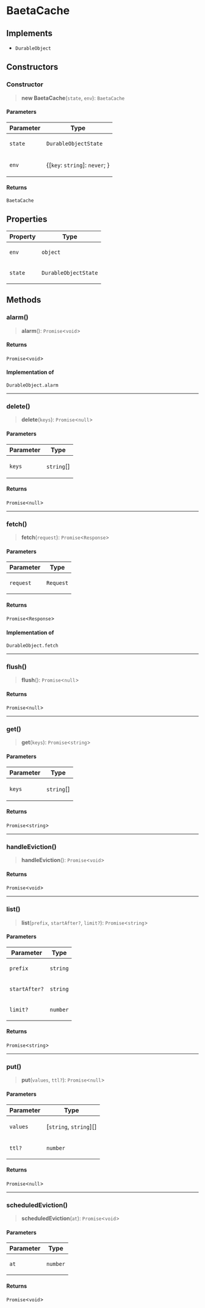 # BaetaCache

## Implements

- `DurableObject`

## Constructors

### Constructor

> **new BaetaCache**(`state`, `env`): `BaetaCache`

#### Parameters

<table>
<thead>
<tr>
<th>Parameter</th>
<th>Type</th>
</tr>
</thead>
<tbody>
<tr>
<td>

`state`

</td>
<td>

`DurableObjectState`

</td>
</tr>
<tr>
<td>

`env`

</td>
<td>

\{\[`key`: `string`\]: `never`; \}

</td>
</tr>
</tbody>
</table>

#### Returns

`BaetaCache`

## Properties

<table>
<thead>
<tr>
<th>Property</th>
<th>Type</th>
</tr>
</thead>
<tbody>
<tr>
<td>

<a id="env"></a> `env`

</td>
<td>

`object`

</td>
</tr>
<tr>
<td>

<a id="state"></a> `state`

</td>
<td>

`DurableObjectState`

</td>
</tr>
</tbody>
</table>

## Methods

### alarm()

> **alarm**(): `Promise`\<`void`\>

#### Returns

`Promise`\<`void`\>

#### Implementation of

`DurableObject.alarm`

---

### delete()

> **delete**(`keys`): `Promise`\<`null`\>

#### Parameters

<table>
<thead>
<tr>
<th>Parameter</th>
<th>Type</th>
</tr>
</thead>
<tbody>
<tr>
<td>

`keys`

</td>
<td>

`string`[]

</td>
</tr>
</tbody>
</table>

#### Returns

`Promise`\<`null`\>

---

### fetch()

> **fetch**(`request`): `Promise`\<`Response`\>

#### Parameters

<table>
<thead>
<tr>
<th>Parameter</th>
<th>Type</th>
</tr>
</thead>
<tbody>
<tr>
<td>

`request`

</td>
<td>

`Request`

</td>
</tr>
</tbody>
</table>

#### Returns

`Promise`\<`Response`\>

#### Implementation of

`DurableObject.fetch`

---

### flush()

> **flush**(): `Promise`\<`null`\>

#### Returns

`Promise`\<`null`\>

---

### get()

> **get**(`keys`): `Promise`\<`string`\>

#### Parameters

<table>
<thead>
<tr>
<th>Parameter</th>
<th>Type</th>
</tr>
</thead>
<tbody>
<tr>
<td>

`keys`

</td>
<td>

`string`[]

</td>
</tr>
</tbody>
</table>

#### Returns

`Promise`\<`string`\>

---

### handleEviction()

> **handleEviction**(): `Promise`\<`void`\>

#### Returns

`Promise`\<`void`\>

---

### list()

> **list**(`prefix`, `startAfter?`, `limit?`): `Promise`\<`string`\>

#### Parameters

<table>
<thead>
<tr>
<th>Parameter</th>
<th>Type</th>
</tr>
</thead>
<tbody>
<tr>
<td>

`prefix`

</td>
<td>

`string`

</td>
</tr>
<tr>
<td>

`startAfter?`

</td>
<td>

`string`

</td>
</tr>
<tr>
<td>

`limit?`

</td>
<td>

`number`

</td>
</tr>
</tbody>
</table>

#### Returns

`Promise`\<`string`\>

---

### put()

> **put**(`values`, `ttl?`): `Promise`\<`null`\>

#### Parameters

<table>
<thead>
<tr>
<th>Parameter</th>
<th>Type</th>
</tr>
</thead>
<tbody>
<tr>
<td>

`values`

</td>
<td>

\[`string`, `string`\][]

</td>
</tr>
<tr>
<td>

`ttl?`

</td>
<td>

`number`

</td>
</tr>
</tbody>
</table>

#### Returns

`Promise`\<`null`\>

---

### scheduledEviction()

> **scheduledEviction**(`at`): `Promise`\<`void`\>

#### Parameters

<table>
<thead>
<tr>
<th>Parameter</th>
<th>Type</th>
</tr>
</thead>
<tbody>
<tr>
<td>

`at`

</td>
<td>

`number`

</td>
</tr>
</tbody>
</table>

#### Returns

`Promise`\<`void`\>
